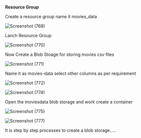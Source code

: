 **Resource Group**

Create a resource group name it movies_data


![Screenshot (768)](https://github.com/RaghucharanV/Azure-Data-Factory-project/assets/81848656/15d5e59d-a928-4866-81c4-5abbaf69f757)


Lanch Resource Group



![Screenshot (770)](https://github.com/RaghucharanV/Azure-Data-Factory-project/assets/81848656/fa048fb8-16aa-41b0-be10-780649b079fc)


Now Create a Blob Stoage for storing movies csv files

![Screenshot (771)](https://github.com/RaghucharanV/Azure-Data-Factory-project/assets/81848656/59f81dd0-9da0-4a5f-8dfb-806b6bc6834b)

Name it as movies-data select other columns as per requirement

![Screenshot (772)](https://github.com/RaghucharanV/Azure-Data-Factory-project/assets/81848656/46f1b440-c9a8-4ffa-9c97-99be14c8d0d3)


![Screenshot (774)](https://github.com/RaghucharanV/Azure-Data-Factory-project/assets/81848656/9e63d50f-05d0-42a6-b79c-a3dd7cd9fb0c)


Open the moviesdata blob storage and work create a container

![Screenshot (775)](https://github.com/RaghucharanV/Azure-Data-Factory-project/assets/81848656/a76cf551-6a24-494e-aca5-ec0f92b9475d)

![Screenshot (777)](https://github.com/RaghucharanV/Azure-Data-Factory-project/assets/81848656/52a92525-e41d-49b5-9434-d6ab45bec534)


It is step by step processes to create a blob storage.....

